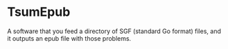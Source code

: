 # TsumEpub
A software that you feed a directory of SGF (standard Go format) files, and it outputs an epub file with those problems.
